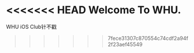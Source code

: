 <<<<<<< HEAD
Welcome To WHU.
=======
WHU iOS Club针不戳
>>>>>>> 7fece31307c870554c74cdf2a94f2f23aef45549
